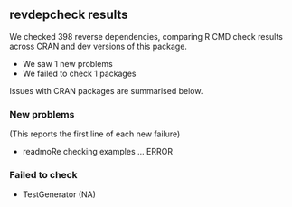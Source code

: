## revdepcheck results

We checked 398 reverse dependencies, comparing R CMD check results across CRAN and dev versions of this package.

 * We saw 1 new problems
 * We failed to check 1 packages

Issues with CRAN packages are summarised below.

### New problems
(This reports the first line of each new failure)

* readmoRe
  checking examples ... ERROR

### Failed to check

* TestGenerator (NA)
